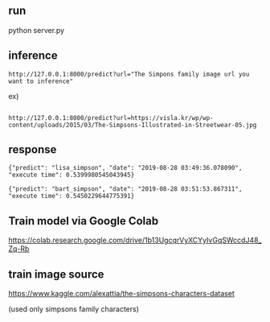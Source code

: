 ## run

python server.py

## inference

```http://127.0.0.1:8000/predict?url="The Simpons family image url you want to inference"```

ex)


```http://127.0.0.1:8000/predict?url=https://images.clipartlogo.com/files/images/48/481391/maggie-simpson-1_f.jpg
```
```
http://127.0.0.1:8000/predict?url=https://visla.kr/wp/wp-content/uploads/2015/03/The-Simpsons-Illustrated-in-Streetwear-05.jpg
```
## response
```
{"predict": "lisa_simpson", "date": "2019-08-28 03:49:36.078090", "execute time": 0.5399980545043945}
```
```
{"predict": "bart_simpson", "date": "2019-08-28 03:51:53.867311", "execute time": 0.5450229644775391}
```


## Train model via Google Colab

https://colab.research.google.com/drive/1b13UgcqrVyXCYyIvGqSWccdJ48_Zq-Rb


## train image source 

https://www.kaggle.com/alexattia/the-simpsons-characters-dataset

(used only simpsons family characters)
